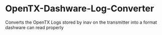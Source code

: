 # OpenTX-Dashware-Log-Converter
Converts the OpenTX Logs stored by inav on the transmitter into a format dashware can read properly
